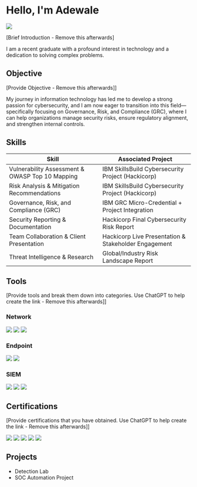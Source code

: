 # Hello, I'm Adewale
<a href="https://www.linkedin.com/in/wale-adeyefa-a69417200/">
  <img src="https://img.shields.io/badge/-LinkedIn-0072b1?&style=for-the-badge&logo=linkedin&logoColor=white" />
</a>

[Brief Introduction - Remove this afterwards]

I am a recent graduate with a profound interest in technology and a dedication to solving complex problems.

## Objective
[Provide Objective - Remove this afterwards]]

My journey in information technology has led me to develop a strong passion for cybersecurity, and I am now eager to transition into this field—specifically focusing on Governance, Risk, and Compliance (GRC), where I can help organizations manage security risks, ensure regulatory alignment, and strengthen internal controls.

## Skills

| Skill                                         | Associated Project                                      |
|----------------------------------------------|----------------------------------------------------------|
| Vulnerability Assessment & OWASP Top 10 Mapping | IBM SkillsBuild Cybersecurity Project (Hackicorp)     |
| Risk Analysis & Mitigation Recommendations   | IBM SkillsBuild Cybersecurity Project (Hackicorp)        |
| Governance, Risk, and Compliance (GRC)        | IBM GRC Micro-Credential + Project Integration          |
| Security Reporting & Documentation           | Hackicorp Final Cybersecurity Risk Report                |
| Team Collaboration & Client Presentation     | Hackicorp Live Presentation & Stakeholder Engagement     |
| Threat Intelligence & Research               | Global/Industry Risk Landscape Report                    |

## Tools
[Provide tools and break them down into categories. Use ChatGPT to help create the link - Remove this afterwards]]

### Network
<div>
    <img src="https://img.shields.io/badge/-Wireshark-1679A7?&style=for-the-badge&logo=Wireshark&logoColor=white" />
    <img src="https://img.shields.io/badge/-Suricata-EF3B2D?&style=for-the-badge&logo=Suricata&logoColor=white" />
    <img src="https://img.shields.io/badge/-Zeek-777BB4?&style=for-the-badge&logo=Zeek&logoColor=white" />
</div>

### Endpoint
<div>
    <img src="https://img.shields.io/badge/-Microsoft_Defender_for_Endpoint-00A4EF?&style=for-the-badge&logo=Microsoft&logoColor=white" />
    <img src="https://img.shields.io/badge/-Velociraptor-4B275F?&style=for-the-badge&logo=Velociraptor&logoColor=white" />
</div>

### SIEM
<div>
    <img src="https://img.shields.io/badge/-Microsoft_Sentinel-0078D4?&style=for-the-badge&logo=Microsoft&logoColor=white" />
    <img src="https://img.shields.io/badge/-Splunk-000000?&style=for-the-badge&logo=Splunk&logoColor=white" />
    <img src="https://img.shields.io/badge/-Elastic-005571?&style=for-the-badge&logo=Elastic&logoColor=white" />
</div>

## Certifications
[Provide certifications that you have obtained. Use ChatGPT to help create the link - Remove this afterwards]]
<div>
<img src="https://img.shields.io/badge/-Security%2B-FF0000?&style=for-the-badge&logo=CompTIA&logoColor=white" />
<img src="https://img.shields.io/badge/-Network%2B-007ACC?&style=for-the-badge&logo=CompTIA&logoColor=white" />
<img src="https://img.shields.io/badge/-A%2B-4D4D4D?&style=for-the-badge&logo=CompTIA&logoColor=white" />
<img src="https://img.shields.io/badge/-CDSA-006400?&style=for-the-badge&logoColor=white" />
<img src="https://img.shields.io/badge/-CCD-000080?&style=for-the-badge&logoColor=white" />
</div>

## Projects
- Detection Lab
- SOC Automation Project

